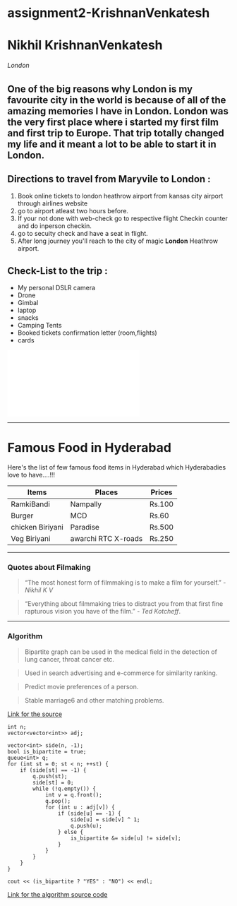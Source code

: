 # assignment2-KrishnanVenkatesh

# Nikhil KrishnanVenkatesh

###### London

One of the big reasons why London is my **favourite city** in the world is because of all of the **amazing memories** I have in London. London was the very first place where i started my first **film** and first trip to Europe. That trip totally changed my life and it meant a lot to be able to start it in London.
---
## Directions to travel from Maryvile to London :
1. Book online tickets to london heathrow airport from kansas city airport through airlines website
2. go to airport atleast two hours before.
3. If your not done with web-check go to respective flight Checkin counter and do inperson checkin.
4. go to secuity check and have a seat in flight.
5. After long journey you'll reach to the city of magic **London** Heathrow airport.

## Check-List to the trip :
* My personal DSLR camera 
* Drone
* Gimbal
* laptop
* snacks 
* Camping Tents
* Booked tickets confirmation letter (room,flights)
* cards

 ![AboutMe](./AboutMe.md)

 ---

 # Famous Food in Hyderabad

 Here's the list of few famous food items in Hyderabad which Hyderabadies love to have....!!!


|Items|Places|Prices|
| ----- | ----- | ----- |
| RamkiBandi |Nampally | Rs.100 |
| Burger | MCD | Rs.60 |
| chicken Biriyani | Paradise | Rs.500 |
| Veg Biriyani | awarchi RTC X-roads | Rs.250 |

---

### Quotes about Filmaking

> “The most honest form of filmmaking is to make a film for yourself.” - *Nikhil K V*

> “Everything about filmmaking tries to distract you from that first fine rapturous vision you have of the film.” - *Ted Kotcheff*.

---

### Algorithm

> Bipartite graph can be used in the medical field in the detection of lung cancer, throat cancer etc.

> Used in search advertising and e-commerce for similarity ranking.

> Predict movie preferences of a person.

> Stable marriage6 and other matching problems.

[Link for the source](https://www.educative.io/edpresso/what-is-a-bipartite-graph)

```
int n;
vector<vector<int>> adj;

vector<int> side(n, -1);
bool is_bipartite = true;
queue<int> q;
for (int st = 0; st < n; ++st) {
    if (side[st] == -1) {
        q.push(st);
        side[st] = 0;
        while (!q.empty()) {
            int v = q.front();
            q.pop();
            for (int u : adj[v]) {
                if (side[u] == -1) {
                    side[u] = side[v] ^ 1;
                    q.push(u);
                } else {
                    is_bipartite &= side[u] != side[v];
                }
            }
        }
    }
}

cout << (is_bipartite ? "YES" : "NO") << endl;

```

[Link for the algorithm source code](https://cp-algorithms.com/graph/bipartite-check.html)




